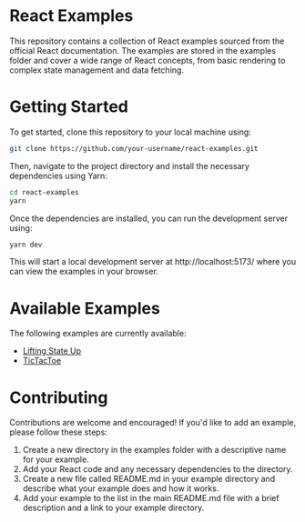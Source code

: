 # React Examples
This repository contains a collection of React examples sourced from the official React documentation. The examples are stored in the examples folder and cover a wide range of React concepts, from basic rendering to complex state management and data fetching.

# Getting Started
To get started, clone this repository to your local machine using:

``` sh
git clone https://github.com/your-username/react-examples.git
```
Then, navigate to the project directory and install the necessary dependencies using Yarn:

```sh
cd react-examples
yarn
```
Once the dependencies are installed, you can run the development server using:

```sh
yarn dev
```

This will start a local development server at http://localhost:5173/ where you can view the examples in your browser.

# Available Examples
The following examples are currently available:
- [Lifting State Up](https://github.com/anindosarker/react-documentation-examples/tree/main/examples/LiftingStateUp)
- [TicTacToe](https://github.com/anindosarker/react-documentation-examples/tree/main/examples/TickTacToe)

# Contributing
Contributions are welcome and encouraged! If you'd like to add an example, please follow these steps:

1. Create a new directory in the examples folder with a descriptive name for your example.
2. Add your React code and any necessary dependencies to the directory.
3. Create a new file called README.md in your example directory and describe what your example does and how it works.
4. Add your example to the list in the main README.md file with a brief description and a link to your example directory.